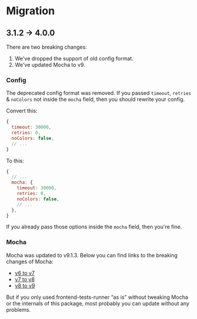 # Migration

## 3.1.2 → 4.0.0

There are two breaking changes: 

1. We've dropped the support of old config format.
2. We've updated Mocha to v9.


### Config

The deprecated config format was removed. 
If you passed `timeout`, `retries` & `noColors` not inside the `mocha` field, then you should rewrite your config.

Convert this:

```js
{
  timeout: 30000,
  retries: 0,
  noColors: false,
  // ...
}
```

To this:

```js
{
  // ...
  mocha: {
    timeout: 30000,
    retries: 0,
    noColors: false,
    // ...
  },
}
```

If you already pass those options inside the `mocha` field, then you're fine.


### Mocha

Mocha was updated to v9.1.3. Below you can find links to the breaking changes of Mocha:

- [v6 to v7](https://github.com/mochajs/mocha/blob/master/CHANGELOG.md#700--2020-01-05)
- [v7 to v8](https://github.com/mochajs/mocha/blob/master/CHANGELOG.md#800--2020-06-10)
- [v8 to v9](https://github.com/mochajs/mocha/blob/master/CHANGELOG.md#900--2021-06-07)

But if you only used frontend-tests-runner “as is” without tweaking Mocha or the internals of this package,
most probably you can update without any problems.
